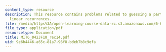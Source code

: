 ```yaml
---
content_type: resource
description: This resource contains problems related to guessing a particular solution,
  linear recurrences.
file: /media/https%3A/open-learning-course-data-rc.s3.amazonaws.com/6-042j-mathematics-for-computer-science-fall-2010/9e6b4446a65c81a796f8bdeb7b8c9efa_MIT6_042JF10_rec14.pdf
file_type: application/pdf
resourcetype: Document
title: MIT6_042JF10_rec14.pdf
uid: 9e6b4446-a65c-81a7-96f8-bdeb7b8c9efa
---
```

